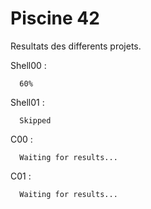 
# Piscine 42

Resultats des differents projets.

Shell00 :
```
  60%
```
Shell01 :
```
  Skipped
```
C00 :
```
  Waiting for results...
```
C01 :
```
  Waiting for results...
```
